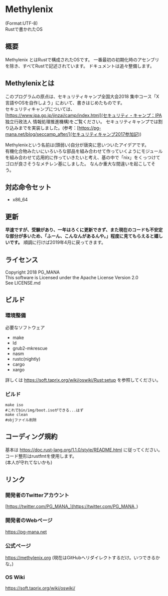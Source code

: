 # Methylenix
(Format:UTF-8)  
Rustで書かれたOS

## 概要
Methylenix とはRustで構成されたOSです。
一番最初の初期化時のアセンブリを除き、すべてRustで記述されています。
ドキュメントは追々整備します。

## Methylenixとは
このプログラムの原点は、セキュリティキャンプ全国大会2018 集中コース「X　言語やOSを自作しよう」において、書きはじめたものです。  
セキュリティキャンプについては、[https://www.ipa.go.jp/jinzai/camp/index.html](セキュリティ・キャンプ：IPA 独立行政法人 情報処理推進機構)をご覧ください。
セキュリティキャンプでは割り込みまでを実装しました。(参考：[https://pg-mana.net/blog/seccamp_after/](セキュリティキャンプ2017参加記))

Methylenixという名前は(頭弱い)自分が唐突に思いついたアイデアです。  
有機化合物みたいにいろいろな部品を組み合わせて作っていくようにモジュールを組み合わせて応用的に作っていきたいと考え、基の中で「nix」をくっつけてゴロが良さそうなメチレン基にしました。
なんか重大な間違いを起こしてそう。

## 対応命令セット
* x86_64

## 更新
**早速ですが、受験があり、一年はろくに更新できず、また現在のコードも不安定な部分が多いため、「ふーん、こんなんがあるんや。」程度に見てもらえると嬉しいです。**
順調に行けば2019年4月に戻ってきます。

## ライセンス
Copyright 2018 PG_MANA  
This software is Licensed under the Apache License Version 2.0  
See LICENSE.md  

## ビルド
### 環境整備
必要なソフトウェア

* make
* ld
* grub2-mkrescue
* nasm
* rustc(nightly)
* cargo
* xargo

詳しくは https://soft.taprix.org/wiki/oswiki/Rust:setup を参照してください。

### ビルド

```shell
make iso
#これでbin/img/boot.isoができる...はず
make clean
#objファイル削除
```

## コーディング規約
基本は https://doc.rust-lang.org/1.1.0/style/README.html に従ってください。
コード整形はrustfmtを使用します。  
(本人が守れてないかも)

## リンク
### 開発者のTwitterアカウント
  [https://twitter.com/PG_MANA_](https://twitter.com/PG_MANA_)
### 開発者のWebページ
  https://pg-mana.net
### 公式ページ
  https://methylenix.org (現在はGitHubへリダイレクトするだけ。いつできるかな。)
### OS Wiki
  https://soft.taprix.org/wiki/oswiki/
